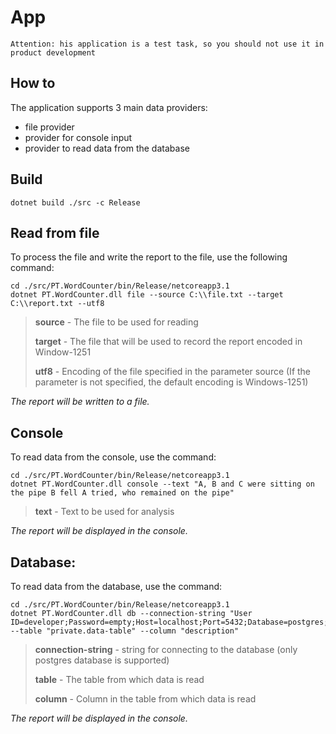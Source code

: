 # App
`Attention: his application is a test task, so you should not use it in product development`

## How to

The application supports 3 main data providers:
- file provider
- provider for console input
- provider to read data from the database

## Build

```console
dotnet build ./src -c Release
```

## Read from file

To process the file and write the report to the file, use the following command:

```console
cd ./src/PT.WordCounter/bin/Release/netcoreapp3.1
dotnet PT.WordCounter.dll file --source C:\\file.txt --target C:\\report.txt --utf8
```

> **source** - The file to be used for reading
>
> **target** - The file that will be used to record the report encoded in Window-1251
>
> **utf8** - Encoding of the file specified in the parameter source (If the parameter is not specified, the default encoding is Windows-1251)

*The report will be written to a file.*

## Console

To read data from the console, use the command:

```console
cd ./src/PT.WordCounter/bin/Release/netcoreapp3.1
dotnet PT.WordCounter.dll console --text "A, B and C were sitting on the pipe B fell A tried, who remained on the pipe"
```

> **text** - Text to be used for analysis

*The report will be displayed in the console.*

## Database:

To read data from the database, use the command:

```console
cd ./src/PT.WordCounter/bin/Release/netcoreapp3.1
dotnet PT.WordCounter.dll db --connection-string "User ID=developer;Password=empty;Host=localhost;Port=5432;Database=postgres;" --table "private.data-table" --column "description"
```

> **connection-string** - string for connecting to the database (only postgres database is supported)
>
> **table** - The table from which data is read
>
> **column** - Column in the table from which data is read

*The report will be displayed in the console.*

